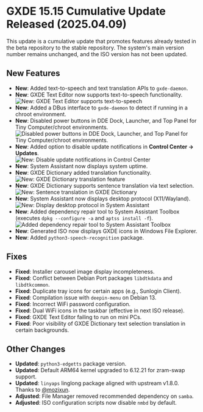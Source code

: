 # GXDE 15.15 Cumulative Update Released (2025.04.09)  

This update is a cumulative update that promotes features already tested in the beta repository to the stable repository. The system's main version number remains unchanged, and the ISO version has not been updated.  

## New Features  

- **New**: Added text-to-speech and text translation APIs to `gxde-daemon`.  
- **New**: GXDE Text Editor now supports text-to-speech functionality.  
  ![New: GXDE Text Editor supports text-to-speech](/news/15.15-2025.04.09/editor-speaker.png)  
- **New**: Added a DBus interface to `gxde-daemon` to detect if running in a chroot environment.  
- **New**: Disabled power buttons in DDE Dock, Launcher, and Top Panel for Tiny Computer/chroot environments.  
  ![Disabled power buttons in DDE Dock, Launcher, and Top Panel for Tiny Computer/chroot environments.](/news/15.15-2025.04.09/tiny-computer.jpg)
- **New**: Added option to disable update notifications in **Control Center → Updates**.  
  ![New: Disable update notifications in Control Center](/news/15.15-2025.04.09/dde-control-center.png)  
- **New**: System Assistant now displays system uptime.  
- **New**: GXDE Dictionary added translation functionality.  
  ![New: GXDE Dictionary translation feature](/news/15.15-2025.04.09/gxde-dict-translate.png)  
- **New**: GXDE Dictionary supports sentence translation via text selection.  
  ![New: Sentence translation in GXDE Dictionary](/news/15.15-2025.04.09/gxde-dict-sentence.png)  
- **New**: System Assistant now displays desktop protocol (X11/Wayland).  
  ![New: Display desktop protocol in System Assistant](/news/15.15-2025.04.09/sysbro.png)  
- **New**: Added dependency repair tool to System Assistant Toolbox (executes `dpkg --configure -a` and `aptss install -f`).
  ![Added dependency repair tool to System Assistant Toolbox](/news/15.15-2025.04.09/repair-depends-error.png)  
- **New**: Generated ISO now displays GXDE icons in Windows File Explorer.  
- **New**: Added `python3-speech-recognition` package.  

## Fixes  

- **Fixed**: Installer carousel image display incompleteness.  
- **Fixed**: Conflict between Debian Port packages `libdtkdata` and `libdtkcommon`.  
- **Fixed**: Duplicate tray icons for certain apps (e.g., Sunlogin Client).  
- **Fixed**: Compilation issue with `deepin-menu` on Debian 13.  
- **Fixed**: Incorrect WiFi password configuration.  
- **Fixed**: Dual WiFi icons in the taskbar (effective in next ISO release).  
- **Fixed**: GXDE Text Editor failing to run on mini PCs.  
- **Fixed**: Poor visibility of GXDE Dictionary text selection translation in certain backgrounds.  

## Other Changes  
- **Updated**: `python3-edgetts` package version.  
- **Updated**: Default ARM64 kernel upgraded to 6.12.21 for zram-swap support.  
- **Updated**: `linyaps` linglong package aligned with upstream v1.8.0. Thanks to [@mozixun](https://bbs.deepin.org.cn/user/277159).  
- **Adjusted**: File Manager removed recommended dependency on `samba`.  
- **Adjusted**: ISO configuration scripts now disable `nmbd` by default.